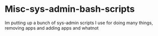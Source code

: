 # Misc-sys-admin-bash-scripts
Im putting up a bunch of sys-admin scripts I use for doing many things, removing apps and adding apps and whatnot
